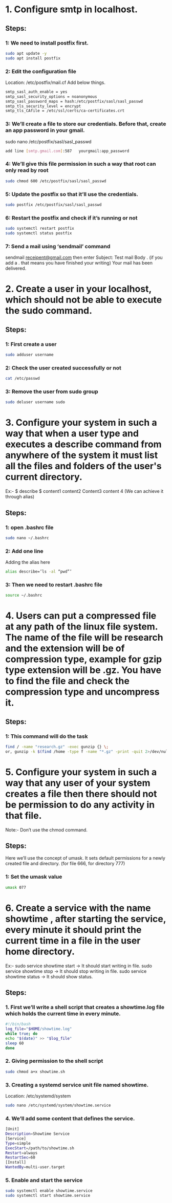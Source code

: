 # 1. Configure smtp in localhost.

## Steps:
### 1: We need to install postfix first.
 ```bash
sudo apt update -y
sudo apt install postfix
```
### 2: Edit the configuration file
   Location: /etc/postfix/mail.cf 
   Add below things.
```bash
smtp_sasl_auth_enable = yes
smtp_sasl_security_options = noanonymous
smtp_sasl_password_maps = hash:/etc/postfix/sasl/sasl_passwd
smtp_tls_security_level = encrypt
smtp_tls_CAfile = /etc/ssl/certs/ca-certificates.crt
```

### 3: We’ll create a file to store our credentials. Before that, create an app password in your gmail.
   sudo nano /etc/postfix/sasl/sasl_passwd
```bash
add line [smtp.gmail.com]:587	yourgmail:app_password
```

### 4: We’ll give this file permission in such a way that root can only read by root
```bash
sudo chmod 600 /etc/postfix/sasl/sasl_passwd
```
### 5: Update the postfix so that it’ll use the credentials.
```bash
sudo postfix /etc/postfix/sasl/sasl_passwd
```
### 6: Restart the postfix and check if it’s running or not
```bash
sudo systemctl restart postfix
sudo systemctl status postfix
```


### 7: Send a mail using ‘sendmail’ command
sendmail receipent@gmail.com then enter
Subject: Test mail
Body
. (if you add a . that means you have finished your writing)
Your mail has been delivered.

# 2. Create a user in your localhost, which should not be able to execute the sudo command.
## Steps:
### 1: First create a user
```bash
sudo adduser username
```
### 2: Check the user created successfully or not
```bash
cat /etc/passwd
```
### 3: Remove the user from sudo group
```bash
sudo deluser username sudo
```
# 3. Configure your system in such a way that when a user type and executes a describe command from anywhere of the system it must list all the files and folders of the user's current directory.
Ex:- $ describe
$ content1 content2
Content3 content 4
(We can achieve it through alias)
## Steps:
### 1: open .bashrc file
```bash
sudo nano ~/.bashrc
```
### 2: Add one line
 Adding the alias here
```bash
alias describe=’ls -al “pwd”’
```
### 3: Then we need to restart .bashrc file
``` bash
source ~/.bashrc
```

# 4. Users can put a compressed file at any path of the linux file system. The name of the file will be research and the extension will be of compression type, example for gzip type extension will be .gz. You have to find the file and check the compression type and uncompress it.

## Steps:
### 1: This command will do the task
``` bash
find / -name "research.gz" -exec gunzip {} \;
or, gunzip -k $(find /home -type f -name "*.gz" -print -quit 2>/dev/null)
``` 
# 5. Configure your system in such a way that any user of your system creates a file then there should not be permission to do any activity in that file.
Note:- Don’t use the chmod command.

## Steps:
Here we’ll use the concept of umask. It sets default permissions for a newly created file and directory. (for file 666, for directory 777)

### 1: Set the umask value
```bash
umask 077
```

# 6. Create a service with the name showtime , after starting the service, every minute it should print the current time in a file in the user home directory.
Ex:-
sudo service showtime start -> It should start writing in file.
sudo service showtime stop -> It should stop writing in file.
sudo service showtime status -> It should show status.

## Steps:
### 1. First we’ll write a shell script that creates a showtime.log file which holds the current time in every minute.

```bash
#!/bin/bash
log_file="$HOME/showtime.log"
while true; do
echo "$(date)" >> "$log_file"
sleep 60
done
```

### 2. Giving permission to the shell script
```bash
sudo chmod a+x showtime.sh
```
### 3. Creating a systemd service unit file named showtime.
Location: /etc/systemd/system
```bash
sudo nano /etc/systemd/system/showtime.service
```
### 4. We’ll add some content that defines the service.
```bash
[Unit]
Description=Showtime Service
[Service]
Type=simple
ExecStart=/path/to/showtime.sh
Restart=always
RestartSec=60
[Install]
WantedBy=multi-user.target
```

### 5. Enable and start the service
```bash
sudo systemctl enable showtime.service
sudo systemctl start showtime.service
```

